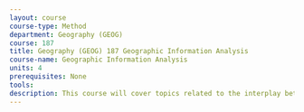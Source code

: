 ```yaml
---
layout: course 
course-type: Method
department: Geography (GEOG)
course: 187
title: Geography (GEOG) 187 Geographic Information Analysis
course-name: Geographic Information Analysis
units: 4
prerequisites: None
tools: 
description: This course will cover topics related to the interplay between optimization and statistical learning. The first part of the course will cover statistical modeling procedures that can be defined as the minimizer of a suitable optimization problem. The second part of the course will discuss the formulation and numerical implementation of learning-based model predictive control (LBMPC), which is a method for robust adaptive optimization that can use machine learning to provide the adaptation. The last part of the course will deal with inverse decision-making problems, which are problems where an agent's decisions are observed and used to infer properties about the agent. 
---
```

